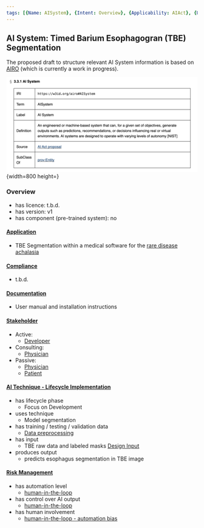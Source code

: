 ```yaml
---
tags: [{Name: AISystem}, {Intent: Overview}, {Applicability: AIAct}, {Usage Example: default_highrisk}]
---
```


## AI System: Timed Barium Esophagogran (TBE) Segmentation

The proposed draft to structure relevant AI System information is based on [AIRO](https://delaramglp.github.io/airo/) (which is currently a work in progress).


![AI System](<../../../imgs/AI System/AI System.png>){width=800 height=}


### Overview

- has licence: t.b.d.
- has version: v1
- has component (pre-trained system): no

#### [Application](Application/TBE_Segmentation.md)
- TBE Segmentation within a medical software for the [rare disease achalasia](./Application/DomainKnowledge/Achalasia.md)

#### [Compliance](Compliance/Compliance_(TBESegmentation).md)
- t.b.d.

#### [Documentation](Documentation/Documentation_(TBESegmentation).md)
- User manual and installation instructions

#### [Stakeholder](Stakeholder/Stakeholder_(TBESegmentation).md)
- Active:
    - [Developer](./Stakeholder/1_Active/Developer_(ActiveStakeholder).md)
- Consulting:
    - [Physician](./Stakeholder/2_Consulting/Physician_(ConsultingStakeholder).md)
- Passive:
    - [Physician](./Stakeholder/3_Passive/Physician_(PassiveStakeholder).md)
    - [Patient](./Stakeholder/3_Passive/Patient_(PassiveStakeholder).md)

#### [AI Technique - Lifecycle Implementation](../2_Lifecycle/AI_Lifecycle.md)
- has lifecycle phase
    - Focus on Development
- uses technique
    - Model segmentation
- has training / testing / validation data
    - [Data preprocessing]()
- has input
    - TBE raw data and labeled masks [Design Input]()
- produces output
    - predicts esophagus segmentation in TBE image

#### [Risk Management](../3_RiskManagement/AI_RiskManagement_(TBE_Segmentation).md)
- has automation level
    - [human-in-the-loop](../3_RiskManagement/1_HumanAgencyOversight/HumanAgencyOversight_(TBE_Segmentation).md)
- has control over AI output
    - [human-in-the-loop](../3_RiskManagement/1_HumanAgencyOversight/HumanAgencyOversight_(TBE_Segmentation).md)
- has human involvement
    - [human-in-the-loop - automation bias](../3_RiskManagement/1_HumanAgencyOversight/HumanOversight/AutomationBias_(TBE_Segmentation).md)